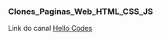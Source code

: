 ### Clones_Paginas_Web_HTML_CSS_JS

Link do canal [Hello Codes](https://www.youtube.com/watch?v=HdvQjlOskcI&list=PLrxph-IV8wY7IG5oGr8_hado37DkTwsPa)

